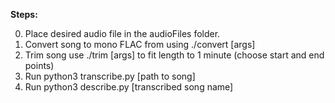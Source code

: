 **Steps:**

0. Place desired audio file in the audioFiles folder.
1. Convert song to mono FLAC from using ./convert [args]
2. Trim song use ./trim [args] to fit length to 1 minute (choose start and end points)
3. Run python3 transcribe.py [path to song]
4. Run python3 describe.py [transcribed song name]
